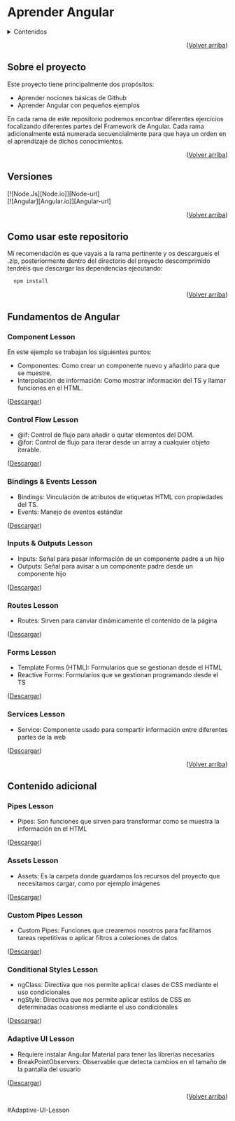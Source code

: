 <a name="readme-top"></a>

# Aprender Angular
<details>
  <summary>Contenidos</summary>
  <ol>
    <li>
      <a href="#sobre-el-proyecto">Sobre el proyecto</a>
    </li>    
    <li>
      <a href="#versiones">Versiones</a>
    </li>
    <li>
      <a href="#Como-usar-este-repositorio">Como usar este repositorio</a>
    </li>
    <li>
      <a href="#Fundamentos-de-Angular">Fundamentos de Angular</a>
      <ol>
        <li><a href="#Component-Lesson">Component Lesson</a></li>
        <li><a href="#Control-Flow-Lesson">Control Flow Lesson</a></li>
        <li><a href="#Bindings-&-Events-Lesson">Bindings & Events Lesson</a></li>
        <li><a href="#Inputs-&-Outputs-Lesson">Inputs & Outputs Lesson</a></li>
        <li><a href="#Routes-Lesson">Routes Lesson</a></li>
        <li><a href="#Forms-Lesson">Forms Lesson</a></li>
        <li><a href="#Services-Lesson">Services Lesson</a></li>
      </ol>
    </li>
    <li>
      <a href="#Contenido-Adicional">Contenido Adicional</a>
        <ol>
          <li><a href="#Pipes-Lesson">Pipes Lesson</a></li>
          <li><a href="#Assets-Lesson">Assets Lesson</a></li>
          <li><a href="#Custom-Pipes-Lesson">Custom Pipes Lesson</a></li>
          <li><a href="#Conditional-Styles-Lesson">Conditional Styles Lesson</a></li>
          <li><a href="#Adaptive-UI-Lesson">Adaptive UI Lesson</a></li>
        </ol>
    </li>
  </ol>
</details>

<p align="right">(<a href="#readme-top">Volver arriba</a>)</p>

## Sobre el proyecto
Este proyecto tiene principalmente dos propósitos:
* Aprender nociones básicas de Github
* Aprender Angular con pequeños ejemplos

En cada rama de este repositorio podremos encontrar diferentes ejercicios focalizando diferentes partes del Framework de Angular. Cada rama adicionalmente está numerada secuencialmente para que haya un orden en el aprendizaje de dichos conocimientos.

<p align="right">(<a href="#readme-top">Volver arriba</a>)</p>

## Versiones
[![Node.Js][Node.io]][Node-url]<br>
[![Angular][Angular.io]][Angular-url]

<p align="right">(<a href="#readme-top">Volver arriba</a>)</p>

## Como usar este repositorio
Mi recomendación es que vayais a la rama pertinente y os descargueis el .zip, posteriormente dentro del directorio del proyecto descomprimido tendréis que descargar las dependencias ejecutando:

```sh
  npm install
```

<p align="right">(<a href="#readme-top">Volver arriba</a>)</p>

## Fundamentos de Angular

### Component Lesson
En este ejemplo se trabajan los siguientes puntos:
* Componentes: Como crear un componente nuevo y añadirlo para que se muestre.
* Interpolación de información: Como mostrar información del TS y llamar funciones en el HTML.
<p>(<a href="https://github.com/valenti-casas-ilerna/AngularSamples/archive/refs/heads/1-ComponentLesson.zip">Descargar</a>)</p>

### Control Flow Lesson
* @if: Control de flujo para añadir o quitar elementos del DOM.
* @for: Control de flujo para iterar desde un array a cualquier objeto iterable.
<p>(<a href="https://github.com/valenti-casas-ilerna/AngularSamples/archive/refs/heads/2-ControlFlowLesson.zip">Descargar</a>)</p>

### Bindings & Events Lesson
* Bindings: Vinculación de atributos de etiquetas HTML con propiedades del TS.
* Events: Manejo de eventos estándar
<p>(<a href="https://github.com/valenti-casas-ilerna/AngularSamples/archive/refs/heads/3-BindingsAndEventsLesson.zip">Descargar</a>)</p>

### Inputs & Outputs Lesson
* Inputs: Señal para pasar información de un componente padre a un hijo
* Outputs: Señal para avisar a un componente padre desde un componente hijo
<p>(<a href="https://github.com/valenti-casas-ilerna/AngularSamples/archive/refs/heads/4-InputAndOutputLesson.zip">Descargar</a>)</p>

### Routes Lesson
* Routes: Sirven para canviar dinámicamente el contenido de la página
<p>(<a href="https://github.com/valenti-casas-ilerna/AngularSamples/archive/refs/heads/5-Routes.zip">Descargar</a>)</p>

### Forms Lesson
* Template Forms (HTML): Formularios que se gestionan desde el HTML
* Reactive Forms: Formularios que se gestionan programando desde el TS
<p>(<a href="https://github.com/valenti-casas-ilerna/AngularSamples/archive/refs/heads/6-FormsLesson.zip">Descargar</a>)</p>

### Services Lesson
* Service: Componente usado para compartir información entre diferentes partes de la web
<p>(<a href="https://github.com/valenti-casas-ilerna/AngularSamples/archive/refs/heads/7-ServicesLesson.zip">Descargar</a>)</p>

<p align="right">(<a href="#readme-top">Volver arriba</a>)</p>

## Contenido adicional

### Pipes Lesson
* Pipes: Son funciones que sirven para transformar como se muestra la información en el HTML
<p>(<a href="https://github.com/valenti-casas-ilerna/AngularSamples/archive/refs/heads/8-PipesLesson.zip">Descargar</a>)</p>

### Assets Lesson
* Assets: Es la carpeta donde guardamos los recursos del proyecto que necesitamos cargar, como por ejemplo imágenes
<p>(<a href="https://github.com/valenti-casas-ilerna/AngularSamples/archive/refs/heads/9-AssetsLesson.zip">Descargar</a>)</p>

### Custom Pipes Lesson
* Custom Pipes: Funciones que crearemos nosotros para facilitarnos tareas repetitivas o aplicar filtros a coleciones de datos
<p>(<a href="https://github.com/valenti-casas-ilerna/AngularSamples/archive/refs/heads/CustomPipesLesson.zip">Descargar</a>)</p>

### Conditional Styles Lesson
* ngClass: Directiva que nos permite aplicar clases de CSS mediante el uso condicionales 
* ngStyle: Directiva que nos permite aplicar estilos de CSS en determinadas ocasiones mediante el uso condicionales
<p>(<a href="https://github.com/valenti-casas-ilerna/AngularSamples/archive/refs/heads/ConditionalStylesLesson.zip">Descargar</a>)</p>

### Adaptive UI Lesson
* Requiere instalar Angular Material para tener las librerías necesarias
* BreakPointObservers: Observable que detecta cambios en el tamaño de la pantalla del usuario
<p>(<a href="https://github.com/valenti-casas-ilerna/AngularSamples/archive/refs/heads/AdaptiveUILesson.zip">Descargar</a>)</p>

<p align="right">(<a href="#readme-top">Volver arriba</a>)</p>

#Adaptive-UI-Lesson

<!-- MARKDOWN LINKS & IMAGES -->
[Flutter.io]: https://img.shields.io/badge/Flutter-02569B?style=for-the-badge&logo=flutter&logoColor=white&label=3.27.3&labelColor=blue
[Flutter-url]: https://flutter.dev/
[Dart.io]: https://img.shields.io/badge/Dart-02569B?style=for-the-badge&logo=flutter&logoColor=white&label=3.6.1&labelColor=blue
[Dart-url]: https://dart.dev/
